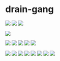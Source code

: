 # drain-gang
![](https://i.imgur.com/vjW02Hv.gif)
![](https://i.imgur.com/erkuKHt.gif)
![](https://i.imgur.com/camYKGn.gif)

![](https://media.discordapp.net/attachments/726011643800059914/1113337550728351775/IMG_5308.jpg?width=625&height=351)

![](https://gallery.crd.co/assets/images/gallery05/ab389e51.jpg?v=758f1f62)
![](https://i.imgur.com/K8YzKT2.gif)
![](https://i.imgur.com/ChYBrKB.png)
![](https://i.imgur.com/SUuEf5n.gif)
![](https://i.imgur.com/Khg6Xsl.gif)

![](https://i.imgur.com/qpPSA5e.gif)
![](https://i.imgur.com/vNyGBar.png)
![](https://i.imgur.com/Dj8zc4c.jpg)
![](https://i.imgur.com/iFctQ4C.png)
![](https://i.imgur.com/vw3SpXg.gif)
![](https://media.discordapp.net/attachments/726011643800059914/1113349733453418506/949D218A-4E39-405B-BCC0-CEFC24006071.jpg?width=625&height=556)
![](https://media.discordapp.net/attachments/726011643800059914/1113337551458160690/IMG_5337.png?width=767&height=612)
![](https://media.discordapp.net/attachments/1053887327514136577/1111319244311908483/IMG_4963.jpg?width=800&height=450)

